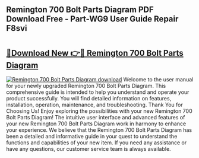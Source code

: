 ## Remington 700 Bolt Parts Diagram PDF Download Free - Part-WG9 User Guide Repair F8svi

# <h2><a href="http://dfse70.blite.top/?on=Remington+700+Bolt+Parts+Diagram">🔗Download New 👉🔴 Remington 700 Bolt Parts Diagram</a></h2>

[![Remington 700 Bolt Parts Diagram download](https://i.imgur.com/lujVjoI.png)](http://dfse70.blite.top/?on=Remington+700+Bolt+Parts+Diagram)
Welcome to the user manual for your newly upgraded Remington 700 Bolt Parts Diagram. This comprehensive guide is intended to help you understand and operate your product successfully. You will find detailed information on features, installation, operation, maintenance, and troubleshooting. Thank You for Choosing Us! Enjoy exploring the possibilities with your new Remington 700 Bolt Parts Diagram! The intuitive user interface and advanced features of your new Remington 700 Bolt Parts Diagram work in harmony to enhance your experience. We believe that the Remington 700 Bolt Parts Diagram has been a detailed and informative guide in your quest to understand the functions and capabilities of your new item. If you need any assistance or have any questions, our customer service team is always available.
